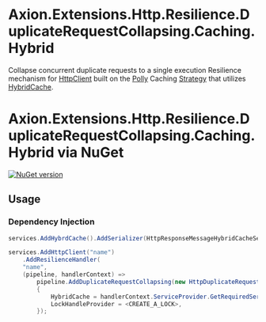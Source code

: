 ﻿# Axion.Extensions.Http.Resilience.DuplicateRequestCollapsing.Caching.Hybrid

Collapse concurrent duplicate requests to a single execution Resilience mechanism for [HttpClient](https://learn.microsoft.com/en-us/dotnet/api/system.net.http.httpclient) built on the [Polly](https://github.com/App-vNext/Polly) Caching [Strategy](https://www.pollydocs.org/strategies/index) that utilizes [HybridCache](https://learn.microsoft.com/en-us/aspnet/core/performance/caching/hybrid).

# Axion.Extensions.Http.Resilience.DuplicateRequestCollapsing.Caching.Hybrid via NuGet 

[![NuGet version](https://badge.fury.io/nu/Axion.Extensions.Http.Resilience.DuplicateRequestCollapsing.Caching.Hybrid.svg)](https://badge.fury.io/nu/Axion.Extensions.Http.Resilience.DuplicateRequestCollapsing.Caching.Hybrid) 

## Usage
### Dependency Injection
```csharp
services.AddHybrdCache().AddSerializer(HttpResponseMessageHybridCacheSerializer.Instance);

services.AddHttpClient("name")
    .AddResilienceHandler(
    "name",
    (pipeline, handlerContext) =>
        pipeline.AddDuplicateRequestCollapsing(new HttpDuplicateRequestCollapsingStrategyOptions()
        {
            HybridCache = handlerContext.ServiceProvider.GetRequiredService<HybridCache>(),
            LockHandleProvider = <CREATE_A_LOCK>,
        });
```